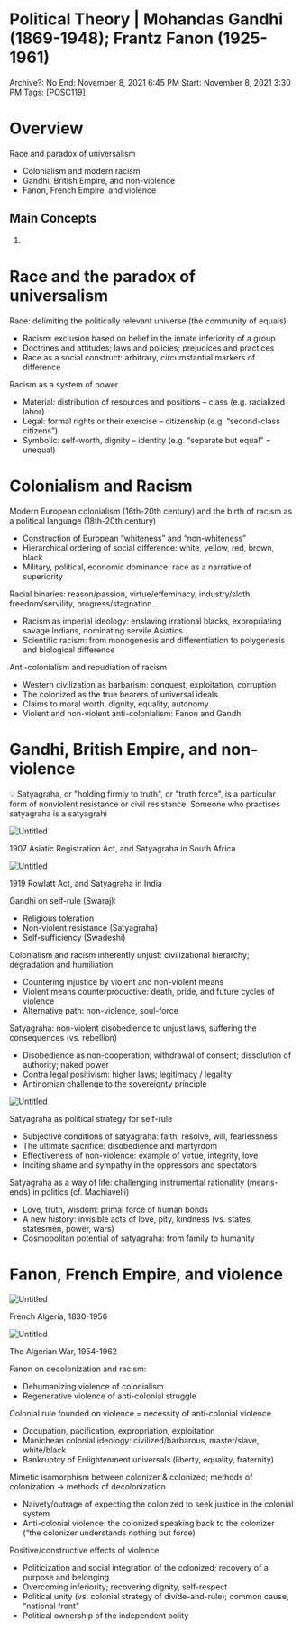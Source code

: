 # Political Theory | Mohandas Gandhi (1869-1948); Frantz Fanon (1925-1961)

Archive?: No
End: November 8, 2021 6:45 PM
Start: November 8, 2021 3:30 PM
Tags: [POSC119]

# Overview

Race and paradox of universalism

- Colonialism and modern racism
- Gandhi, British Empire, and non-violence
- Fanon, French Empire, and violence

## Main Concepts

1. 

# Race and the paradox of universalism

Race: delimiting the politically relevant universe (the community of equals)

- Racism: exclusion based on belief in the innate inferiority of a group
- Doctrines and attitudes; laws and policies; prejudices and practices
- Race as a social construct: arbitrary, circumstantial markers of difference

Racism as a system of power

- Material: distribution of resources and positions – class (e.g. racialized labor)
- Legal: formal rights or their exercise – citizenship (e.g. “second-class citizens”)
- Symbolic: self-worth, dignity – identity (e.g. “separate but equal” = unequal)

# Colonialism and Racism

Modern European colonialism (16th-20th century) and the birth of racism as a political language (18th-20th century)

- Construction of European “whiteness” and “non-whiteness”
- Hierarchical ordering of social difference: white, yellow, red, brown, black
- Military, political, economic dominance: race as a narrative of superiority

Racial binaries: reason/passion, virtue/effeminacy, industry/sloth, freedom/servility, progress/stagnation…

- Racism as imperial ideology: enslaving irrational blacks, expropriating savage Indians, dominating servile Asiatics
- Scientific racism: from monogenesis and differentiation to polygenesis and biological difference

Anti-colonialism and repudiation of racism

- Western civilization as barbarism: conquest, exploitation, corruption
- The colonized as the true bearers of universal ideals
- Claims to moral worth, dignity, equality, autonomy
- Violent and non-violent anti-colonialism: Fanon and Gandhi

# Gandhi, British Empire, and non-violence

<aside>
💡 Satyagraha, or "holding firmly to truth", or "truth force", is a particular form of nonviolent resistance or civil resistance. Someone who practises satyagraha is a satyagrahi

</aside>

![Untitled](Political%20%20543c8/Untitled.png)

1907 Asiatic Registration Act, and Satyagraha in South Africa

![Untitled](Political%20%20543c8/Untitled%201.png)

1919 Rowlatt Act, and Satyagraha in India

Gandhi on self-rule (Swaraj):

- Religious toleration
- Non-violent resistance (Satyagraha)
- Self-sufficiency (Swadeshi)

Colonialism and racism inherently unjust: civilizational hierarchy; degradation and humiliation

- Countering injustice by violent and non-violent means
- Violent means counterproductive: death, pride, and future cycles of violence
- Alternative path: non-violence, soul-force

Satyagraha: non-violent disobedience to unjust laws, suffering the consequences (vs. rebellion)

- Disobedience as non-cooperation; withdrawal of consent; dissolution of authority; naked power
- Contra legal positivism: higher laws; legitimacy / legality
- Antinomian challenge to the sovereignty principle

![Untitled](Political%20%20543c8/Untitled%202.png)

Satyagraha as political strategy for self-rule

- Subjective conditions of satyagraha: faith, resolve, will, fearlessness
- The ultimate sacrifice: disobedience and martyrdom
- Effectiveness of non-violence: example of virtue, integrity, love
- Inciting shame and sympathy in the oppressors and spectators

Satyagraha as a way of life: challenging instrumental rationality (means-ends) in politics (cf. Machiavelli)

- Love, truth, wisdom: primal force of human bonds
- A new history: invisible acts of love, pity, kindness (vs. states, statesmen, power, wars)
- Cosmopolitan potential of satyagraha: from family to humanity

# Fanon, French Empire, and violence

![Untitled](Political%20%20543c8/Untitled%203.png)

French Algeria, 1830-1956

![Untitled](Political%20%20543c8/Untitled%204.png)

The Algerian War, 1954-1962

Fanon on decolonization and racism:

- Dehumanizing violence of colonialism
- Regenerative violence of anti-colonial struggle

Colonial rule founded on violence = necessity of anti-colonial violence

- Occupation, pacification, expropriation, exploitation
- Manichean colonial ideology: civilized/barbarous, master/slave, white/black
- Bankruptcy of Enlightenment universals (liberty, equality, fraternity)

Mimetic isomorphism between colonizer & colonized; methods of colonization → methods of decolonization

- Naivety/outrage of expecting the colonized to seek justice in the colonial system
- Anti-colonial violence: the colonized speaking back to the colonizer (“the colonizer understands nothing but force)

Positive/constructive effects of violence

- Politicization and social integration of the colonized; recovery of a purpose and belonging
- Overcoming inferiority; recovering dignity, self-respect
- Political unity (vs. colonial strategy of divide-and-rule); common cause, “national front”
- Political ownership of the independent polity